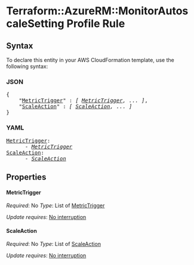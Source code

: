 # Terraform::AzureRM::MonitorAutoscaleSetting Profile Rule

## Syntax

To declare this entity in your AWS CloudFormation template, use the following syntax:

### JSON

<pre>
{
    "<a href="#metrictrigger" title="MetricTrigger">MetricTrigger</a>" : <i>[ <a href="profile-rule-metrictrigger.md">MetricTrigger</a>, ... ]</i>,
    "<a href="#scaleaction" title="ScaleAction">ScaleAction</a>" : <i>[ <a href="profile-rule-scaleaction.md">ScaleAction</a>, ... ]</i>
}
</pre>

### YAML

<pre>
<a href="#metrictrigger" title="MetricTrigger">MetricTrigger</a>: <i>
      - <a href="profile-rule-metrictrigger.md">MetricTrigger</a></i>
<a href="#scaleaction" title="ScaleAction">ScaleAction</a>: <i>
      - <a href="profile-rule-scaleaction.md">ScaleAction</a></i>
</pre>

## Properties

#### MetricTrigger

_Required_: No
_Type_: List of <a href="profile-rule-metrictrigger.md">MetricTrigger</a>

_Update requires_: [No interruption](https://docs.aws.amazon.com/AWSCloudFormation/latest/UserGuide/using-cfn-updating-stacks-update-behaviors.html#update-no-interrupt)

#### ScaleAction

_Required_: No
_Type_: List of <a href="profile-rule-scaleaction.md">ScaleAction</a>

_Update requires_: [No interruption](https://docs.aws.amazon.com/AWSCloudFormation/latest/UserGuide/using-cfn-updating-stacks-update-behaviors.html#update-no-interrupt)

